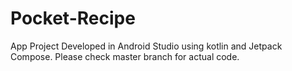 # Pocket-Recipe
App Project
Developed in Android Studio using kotlin and Jetpack Compose.
Please check master branch for actual code.
